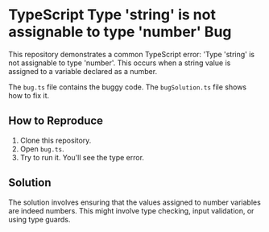 # TypeScript Type 'string' is not assignable to type 'number' Bug

This repository demonstrates a common TypeScript error: 'Type 'string' is not assignable to type 'number'.  This occurs when a string value is assigned to a variable declared as a number.

The `bug.ts` file contains the buggy code.  The `bugSolution.ts` file shows how to fix it.

## How to Reproduce

1. Clone this repository.
2. Open `bug.ts`.
3. Try to run it. You'll see the type error.

## Solution

The solution involves ensuring that the values assigned to number variables are indeed numbers.  This might involve type checking, input validation, or using type guards.